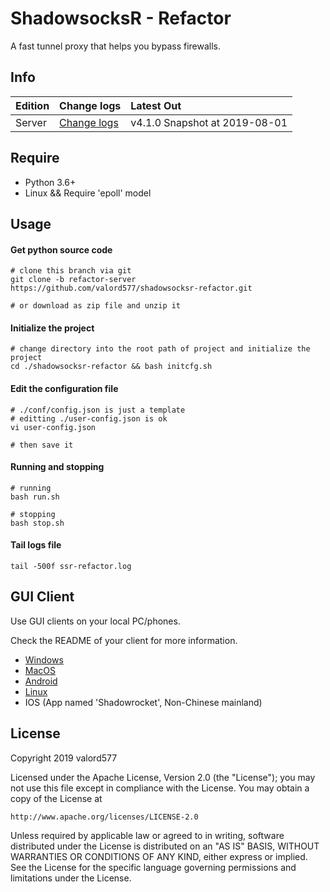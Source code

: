 ShadowsocksR - Refactor
===========

A fast tunnel proxy that helps you bypass firewalls.

Info
------

|Edition |Change logs |Latest Out |
|:----- |:------ |:------ |
|Server |[Change logs](CHANGES) |v4.1.0 Snapshot at 2019-08-01 |

Require
------

* Python 3.6+
* Linux && Require 'epoll' model

Usage
------

#### Get python source code

    # clone this branch via git
    git clone -b refactor-server https://github.com/valord577/shadowsocksr-refactor.git
    
    # or download as zip file and unzip it

#### Initialize the project

    # change directory into the root path of project and initialize the project
    cd ./shadowsocksr-refactor && bash initcfg.sh

#### Edit the configuration file

    # ./conf/config.json is just a template
    # editting ./user-config.json is ok
    vi user-config.json
    
    # then save it

#### Running and stopping

    # running
    bash run.sh
    
    # stopping
    bash stop.sh

#### Tail logs file

    tail -500f ssr-refactor.log

GUI Client
------

Use GUI clients on your local PC/phones.

Check the README of your client for more information.

* [Windows](https://github.com/shadowsocksr-backup/shadowsocksr-csharp)
* [MacOS](https://github.com/qinyuhang/ShadowsocksX-NG-R/releases)
* [Android](https://github.com/shadowsocksr-backup/shadowsocksr-android)
* [Linux](https://github.com/qingshuisiyuan/electron-ssr-backup)
* IOS (App named 'Shadowrocket', Non-Chinese mainland)

License
-------

Copyright 2019 valord577

Licensed under the Apache License, Version 2.0 (the "License"); you may
not use this file except in compliance with the License. You may obtain
a copy of the License at

    http://www.apache.org/licenses/LICENSE-2.0

Unless required by applicable law or agreed to in writing, software
distributed under the License is distributed on an "AS IS" BASIS, WITHOUT
WARRANTIES OR CONDITIONS OF ANY KIND, either express or implied. See the
License for the specific language governing permissions and limitations
under the License.
